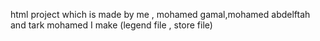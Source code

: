 html project which is made by me , mohamed gamal,mohamed abdelftah and tark mohamed
I make (legend file , store file)
